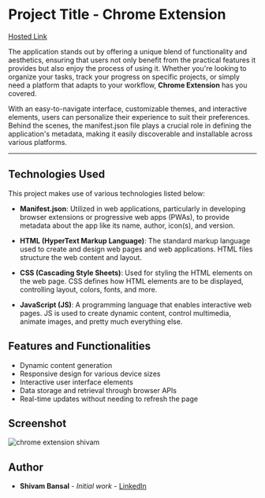 # Project Title - Chrome Extension

[Hosted Link](https://shivambansal96.github.io/Team_1_Geekathon/Chrome_Extension_by_Shivam/)

The application stands out by offering a unique blend of functionality and aesthetics, ensuring that users not only benefit from the practical features it provides but also enjoy the process of using it. Whether you're looking to organize your tasks, track your progress on specific projects, or simply need a platform that adapts to your workflow, **Chrome Extension** has you covered.

With an easy-to-navigate interface, customizable themes, and interactive elements, users can personalize their experience to suit their preferences. Behind the scenes, the manifest.json file plays a crucial role in defining the application's metadata, making it easily discoverable and installable across various platforms.

---


## Technologies Used

This project makes use of various technologies listed below:

- **Manifest.json**: Utilized in web applications, particularly in developing browser extensions or progressive web apps (PWAs), to provide metadata about the app like its name, author, icon(s), and version.

- **HTML (HyperText Markup Language)**: The standard markup language used to create and design web pages and web applications. HTML files structure the web content and layout.

- **CSS (Cascading Style Sheets)**: Used for styling the HTML elements on the web page. CSS defines how HTML elements are to be displayed, controlling layout, colors, fonts, and more.

- **JavaScript (JS)**: A programming language that enables interactive web pages. JS is used to create dynamic content, control multimedia, animate images, and pretty much everything else. 

## Features and Functionalities

- Dynamic content generation
- Responsive design for various device sizes
- Interactive user interface elements
- Data storage and retrieval through browser APIs
- Real-time updates without needing to refresh the page


## Screenshot

![chrome extension shivam](https://github.com/Shivambansal96/Team_1_Geekathon/assets/149102563/97cd8146-0810-433a-a0d3-105236d69c6e)

## Author

- **Shivam Bansal** - *Initial work* - [LinkedIn](https://www.linkedin.com/in/shivam-bansal-a99269275/)

